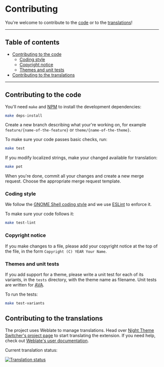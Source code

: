 # Contributing <!-- omit in toc -->

You're welcome to contribute to the [code](#contributing-to-the-code) or to the [translations](#contributing-to-the-translations)!

---

## Table of contents <!-- omit in toc -->

- [Contributing to the code](#contributing-to-the-code)
	- [Coding style](#coding-style)
	- [Copyright notice](#copyright-notice)
	- [Themes and unit tests](#themes-and-unit-tests)
- [Contributing to the translations](#contributing-to-the-translations)

---

## Contributing to the code

You'll need `make` and [NPM](https://www.npmjs.com/) to install the development dependencies:

```bash
make deps-install
```

Create a new branch describing what your're working on, for example `feature/{name-of-the-feature}` or `theme/{name-of-the-theme}`.

To make sure your code passes basic checks, run:

```bash
make test
```

If you modify localized strings, make your changed available for translation:

```bash
make pot
```

When you're done, commit all your changes and create a new merge request. Choose the appropriate merge request template.

### Coding style

We follow the [GNOME Shell coding style](https://gitlab.gnome.org/GNOME/gnome-shell/-/blob/master/HACKING.md) and we use [ESLint](https://eslint.org/) to enforce it.

To make sure your code follows it:

```bash
make test-lint
```

### Copyright notice

If you make changes to a file, please add your copyright notice at the top of the file, in the form `Copyright (C) YEAR Your Name`.

### Themes and unit tests

If you add support for a theme, please write a unit test for each of its variants, in the `tests` directory, with the theme name as filename. Unit tests are written for [AVA](https://github.com/avajs/ava).

To run the tests:

```bash
make test-variants
```

## Contributing to the translations

The project uses Weblate to manage translations. Head over [Night Theme Switcher's project page](https://hosted.weblate.org/projects/night-theme-switcher/) to start translating the extension. If you need help, check out [Weblate's user documentation](https://docs.weblate.org/en/latest/user/translating.html).

Current translation status:

[![Translation status](https://hosted.weblate.org/widgets/night-theme-switcher/-/multi-auto.svg)](https://hosted.weblate.org/engage/night-theme-switcher/)
